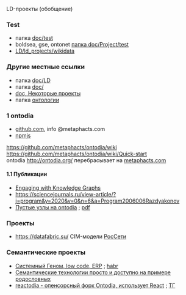 LD-проекты (обобщение)

### Test
- папка [doc/test](https://github.com/bpmbpm/doc/tree/main/test)
- boldsea, gse, ontonet [папка doc/Project/test](https://github.com/bpmbpm/doc/tree/main/Project/test)
- [LD/ld_projects/wikidata](wikidata)

### Другие местные ссылки
- папка [doc/LD](https://github.com/bpmbpm/doc/tree/main/LD#ld-projects)
- папка [doc/](https://github.com/bpmbpm/doc/tree/main?tab=readme-ov-file#ld-%D0%BF%D1%80%D0%BE%D0%B5%D0%BA%D1%82%D1%8B)
- [doc, Некоторые проекты](https://github.com/bpmbpm/doc/tree/main#%D0%BD%D0%B5%D0%BA%D0%BE%D1%82%D0%BE%D1%80%D1%8B%D0%B5-%D0%BF%D1%80%D0%BE%D0%B5%D0%BA%D1%82%D1%8B)
- папка [онтологии](https://github.com/bpmbpm/doc/blob/main/LD/ontology/README.md)
### 1 ontodia
- [github.com](https://github.com/metaphacts/ontodia/), info @metaphacts.com
- [npmjs](https://www.npmjs.com/package/ontodia/v/0.6.1-dev.20171013)

https://github.com/metaphacts/ontodia/wiki  
https://github.com/metaphacts/ontodia/wiki/Quick-start  
ontodia http://ontodia.org/ перебраcывает на [metaphacts.com](https://metaphacts.com/solutions/semantic-knowledge-modeling)
 
#### 1.1 Публикации
- [Engaging with Knowledge Graphs](https://virtualtreasury.ie/archive-fever/mining-for-connections-in-the-records-knowledge-graphs)
- https://sciencejournals.ru/view-article/?j=program&y=2020&v=0&n=6&a=Program2006006Razdyakonov
- [Пустые узлы на ontodia](https://sciencejournals.ru/view-article/?j=program&y=2020&v=0&n=6&a=Program2006006Razdyakonov) ; [pdf](https://www.hse.ru/data/2024/06/17/2117979869/%D0%A0%D0%B0%D0%B7%D0%B4%D1%8C%D1%8F%D0%BA%D0%BE%D0%BD%D0%BE%D0%B2_%D1%81%D1%82%D0%B0%D1%82%D1%8C%D1%8F%205.pdf)

### Проекты
- https://datafabric.su/ CIM-модели [РосСети](https://github.com/bpmbpm/doc/blob/main/Project/SemanticBPM/similar/PC-20.md)
### Семантические проекты
- [Системный Геном, low code, ERP](https://www.genome-it.ru/) ; [habr](https://habr.com/ru/articles/780954/)
- [Семантические технологии просто и доступно на примере родословных](https://habr.com/ru/articles/270857/)
- [reactodia - опенсорсный форк Ontodia, использует React](https://reactodia.github.io/) ; [ТГ](https://t.me/LinkedDataRussia/6926)
